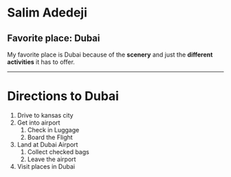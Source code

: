 # Salim Adedeji
## Favorite place: Dubai
My favorite place is Dubai because of the **scenery** and just the **different activities** it has to offer. 

---

# Directions to Dubai
1. Drive to kansas city
2. Get into airport 
    1. Check in Luggage
    2. Board the Flight
3. Land at Dubai Airport
    1. Collect checked bags
    2. Leave the airport
4. Visit places in Dubai
